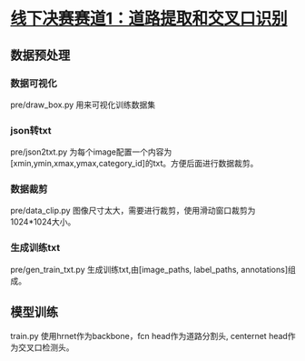 # [线下决赛赛道1：道路提取和交叉口识别](http://rsipac.whu.edu.cn/subject_one)

## 数据预处理

### 数据可视化

pre/draw_box.py 用来可视化训练数据集

### json转txt

pre/json2txt.py 为每个image配置一个内容为[xmin,ymin,xmax,ymax,category_id]的txt。方便后面进行数据裁剪。

### 数据裁剪

pre/data_clip.py 图像尺寸太大，需要进行裁剪，使用滑动窗口裁剪为1024*1024大小。

### 生成训练txt

pre/gen_train_txt.py 生成训练txt,由[image_paths, label_paths, annotations]组成。

## 模型训练

train.py 使用hrnet作为backbone，fcn head作为道路分割头, centernet head作为交叉口检测头。


